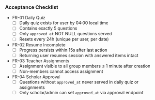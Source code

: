 ### Acceptance Checklist

- FR-01 Daily Quiz
  - [ ] Daily quiz exists for user by 04:00 local time
  - [ ] Contains exactly 5 questions
  - [ ] Only `approved_at` NOT NULL questions served
  - [ ] Resets every 24h (unique per user, per date)

- FR-02 Resume Incomplete
  - [ ] Progress persists within 15s after last action
  - [ ] Returning user resumes session with answered items intact

- FR-03 Teacher Assignments
  - [ ] Assignment visible to all group members ≤ 1 minute after creation
  - [ ] Non-members cannot access assignment

- FR-04 Scholar Approval
  - [ ] Questions without `approved_at` never served in daily quiz or assignments
  - [ ] Only scholar/admin can set `approved_at` via approval endpoint